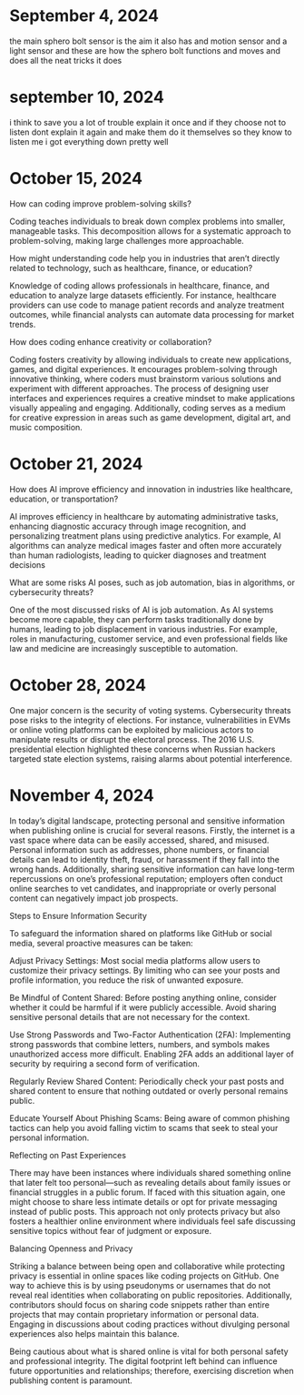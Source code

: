 # September 4, 2024 
the main sphero bolt sensor is the aim it also has and motion sensor and a light sensor and these are how the sphero bolt functions and moves and does all the neat tricks it does
# september 10, 2024 
i think to save you a lot of trouble explain it once and if they choose not to listen dont explain it again and make them do it themselves so they know to listen
me i got everything down pretty well
# October 15, 2024
How can coding improve problem-solving skills?

Coding teaches individuals to break down complex problems into smaller, manageable tasks. This decomposition allows for a systematic approach to problem-solving, making large challenges more approachable.

How might understanding code help you in industries that aren’t directly related to technology, such as healthcare, finance, or education?

Knowledge of coding allows professionals in healthcare, finance, and education to analyze large datasets efficiently. For instance, healthcare providers can use code to manage patient records and analyze treatment outcomes, while financial analysts can automate data processing for market trends.

How does coding enhance creativity or collaboration?

Coding fosters creativity by allowing individuals to create new applications, games, and digital experiences. It encourages problem-solving through innovative thinking, where coders must brainstorm various solutions and experiment with different approaches. The process of designing user interfaces and experiences requires a creative mindset to make applications visually appealing and engaging. Additionally, coding serves as a medium for creative expression in areas such as game development, digital art, and music composition.

# October 21, 2024
How does AI improve efficiency and innovation in industries like healthcare, education, or transportation?

AI improves efficiency in healthcare by automating administrative tasks, enhancing diagnostic accuracy through image recognition, and personalizing treatment plans using predictive analytics. For example, AI algorithms can analyze medical images faster and often more accurately than human radiologists, leading to quicker diagnoses and treatment decisions

What are some risks AI poses, such as job automation, bias in algorithms, or cybersecurity threats?

One of the most discussed risks of AI is job automation. As AI systems become more capable, they can perform tasks traditionally done by humans, leading to job displacement in various industries. For example, roles in manufacturing, customer service, and even professional fields like law and medicine are increasingly susceptible to automation.

# October 28, 2024
One major concern is the security of voting systems. Cybersecurity threats pose risks to the integrity of elections. For instance, vulnerabilities in EVMs or online voting platforms can be exploited by malicious actors to manipulate results or disrupt the electoral process. The 2016 U.S. presidential election highlighted these concerns when Russian hackers targeted state election systems, raising alarms about potential interference.

# November 4, 2024
In today’s digital landscape, protecting personal and sensitive information when publishing online is crucial for several reasons. Firstly, the internet is a vast space where data can be easily accessed, shared, and misused. Personal information such as addresses, phone numbers, or financial details can lead to identity theft, fraud, or harassment if they fall into the wrong hands. Additionally, sharing sensitive information can have long-term repercussions on one’s professional reputation; employers often conduct online searches to vet candidates, and inappropriate or overly personal content can negatively impact job prospects.

Steps to Ensure Information Security

To safeguard the information shared on platforms like GitHub or social media, several proactive measures can be taken:

Adjust Privacy Settings: Most social media platforms allow users to customize their privacy settings. By limiting who can see your posts and profile information, you reduce the risk of unwanted exposure.

Be Mindful of Content Shared: Before posting anything online, consider whether it could be harmful if it were publicly accessible. Avoid sharing sensitive personal details that are not necessary for the context.

Use Strong Passwords and Two-Factor Authentication (2FA): Implementing strong passwords that combine letters, numbers, and symbols makes unauthorized access more difficult. Enabling 2FA adds an additional layer of security by requiring a second form of verification.

Regularly Review Shared Content: Periodically check your past posts and shared content to ensure that nothing outdated or overly personal remains public.

Educate Yourself About Phishing Scams: Being aware of common phishing tactics can help you avoid falling victim to scams that seek to steal your personal information.

Reflecting on Past Experiences

There may have been instances where individuals shared something online that later felt too personal—such as revealing details about family issues or financial struggles in a public forum. If faced with this situation again, one might choose to share less intimate details or opt for private messaging instead of public posts. This approach not only protects privacy but also fosters a healthier online environment where individuals feel safe discussing sensitive topics without fear of judgment or exposure.

Balancing Openness and Privacy

Striking a balance between being open and collaborative while protecting privacy is essential in online spaces like coding projects on GitHub. One way to achieve this is by using pseudonyms or usernames that do not reveal real identities when collaborating on public repositories. Additionally, contributors should focus on sharing code snippets rather than entire projects that may contain proprietary information or personal data. Engaging in discussions about coding practices without divulging personal experiences also helps maintain this balance.

Being cautious about what is shared online is vital for both personal safety and professional integrity. The digital footprint left behind can influence future opportunities and relationships; therefore, exercising discretion when publishing content is paramount.

